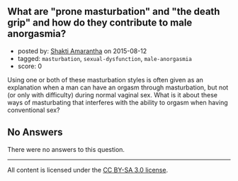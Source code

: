 ## What are "prone masturbation" and "the death grip" and how do they contribute to male anorgasmia?

- posted by: [Shakti Amarantha](https://stackexchange.com/users/6557352/shakti-amarantha) on 2015-08-12
- tagged: `masturbation`, `sexual-dysfunction`, `male-anorgasmia`
- score: 0

Using one or both of these masturbation styles is often given as an explanation when a man can have an orgasm through masturbation, but not (or only with difficulty) during normal vaginal sex.  What is it about these ways of masturbating that interferes with the ability to orgasm when having conventional sex?

## No Answers

There were no answers to this question.


---

All content is licensed under the [CC BY-SA 3.0 license](https://creativecommons.org/licenses/by-sa/3.0/).
